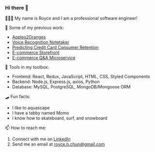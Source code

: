 ### Hi there 👋

 🧑🏻‍💻 My name is Royce and I am a professional software engineer!
 
 🌱 Some of my previous work:
 - [Apples2Oranges](https://github.com/ph-castle/apples2oranges)
 - [Voice Recognition Notetaker](https://github.com/rochun/speech-to-text)
 - [Predicting Credit Card Consumer Retention](https://github.com/rochun/credit-card-retention-prediction)
 - [E-commerce Storefront](https://github.com/SpaceDesigns/Atelier)
 - [E-commerce Q&A Microservice](https://github.com/Adventure-Org/questions)

 🧰 Tools in my toolbox:
 - Frontend: React, Redux, JavaScript, HTML, CSS, Styled Components
 - Backend: Node.js, Express.js, axios, Python
 - Database: MySQL, PostgreSQL, MongoDB/Mongoose ORM
 
 🛹 Fun facts: 
 - I like to aquascape
 - I have a tabby named Momo 
 - I know how to skateboard, surf, and snowboard
 
 📫 How to reach me:
  1. Connect with me on [LinkedIn](https://www.linkedin.com/in/royce-chun/)
  2. Send me an email at royce.h.chun@gmail.com
